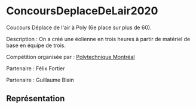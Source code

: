 # ConcoursDeplaceDeLair2020

Coucours Déplace de l'air à Poly (6e place sur plus de 60).

Description : On a créé une éolienne en trois heures à partir de matériel de base en équipe de trois.

Compétition organisée par : [Polytechnique Montréal](https://www.polymtl.ca/futur/deplacedelair)

Partenaire : Félix Fortier

Partenaire : Guillaume Blain

## Représentation

